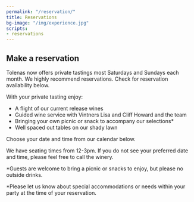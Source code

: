 ```yaml
---
permalink: "/reservation/"
title: Reservations
bg-image: "/img/experience.jpg"
scripts:
- reservations
---
```

## Make a reservation

Tolenas now offers private tastings most Saturdays and Sundays each month. We highly recommend reservations. Check for reservation availability below.

With your private tasting enjoy:

* A flight of our current release wines
* Guided wine service with Vintners Lisa and Cliff Howard and the team
* Bringing your own picnic or snack to accompany our selections*
* Well spaced out tables on our shady lawn

Choose your date and time from our calendar below.

We have seating times from 12-3pm. If you do not see your preferred date and time, please feel free to call the winery.

\*Guests are welcome to bring a picnic or snacks to enjoy, but please no outside drinks.

\*Please let us know about special accommodations or needs within your party at the time of your reservation.

<div id="c7-content"></div>